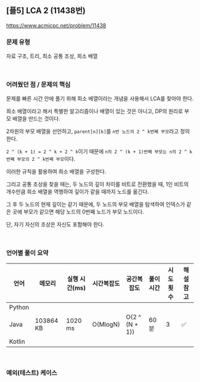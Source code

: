 ## [플5] LCA 2 (11438번)

https://www.acmicpc.net/problem/11438

### 문제 유형

자료 구조, 트리, 최소 공통 조상, 희소 배열

<br>

### 어려웠던 점 / 문제의 핵심

문제를 빠른 시간 안에 풀기 위해 희소 배열이라는 개념을 사용해서 LCA를 찾아야 한다.

희소 배열이라고 해서 특별한 알고리즘이나 배열이 있는 것은 아니고, DP의 원리로 부모 배열을 만드는 것이다.

2차원의 부모 배열을 선언하고, `parent[n][k]`를 `n번 노드의 2 ^ k번째 부모`라고 정의한다.

 `2 ^ (k + 1) = 2 ^ k + 2 ^ k`이기 때문에 `n의 2 ^ (k + 1)번째 부모는 n의 2 ^ k번째 부모의 2 ^ k번째 부모`이다.

이러한 규칙을 활용하여 희소 배열을 구성한다.

그리고 공통 조상을 찾을 때는, 두 노드의 깊이 차이를 비트로 전환했을 때, 1인 비트의 개수만큼 희소 배열을 역행하여 깊이가 같을 때까지 노드를 옮긴다.

그 후 두 노드의 현재 깊이는 같기 때문에, 두 노드의 부모 배열을 탐색하여 인덱스가 같은 곳에 부모가 같으면 해당 노드의 0번째 노드가 부모 노드이다.

단, 자기 자신의 조상은 자신도 포함해야 한다.

<br>

### 언어별 풀이 요약

| 언어   | 메모리    | 실행 시간(ms) | 시간복잡도 | 공간복잡도     | 풀이 시간 | 시도 횟수 | 해설 참고          |
| ------ | --------- | ------------- | ---------- | -------------- | --------- | --------- | ------------------ |
| Python |           |               |            |                |           |           |                    |
| Java   | 103864 KB | 1020 ms       | O(MlogN)   | O(2 ^ (N + 1)) | 60분      | 3         | :white_check_mark: |
| Kotlin |           |               |            |                |           |           |                    |

<br>

### 예외(테스트) 케이스

```
```

